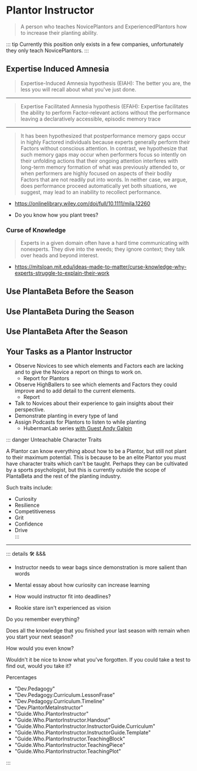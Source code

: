 
# Plantor Instructor

> A person who teaches NovicePlantors and ExperiencedPlantors how to increase their planting ability.

::: tip Currently this position only exists in a few companies, unfortunately they only teach NovicePlantors.
:::

## Expertise Induced Amnesia
>
> Expertise-Induced Amnesia hypothesis (EIAH): The better you are, the less you will recall about what you've just done.
---
> Expertise Facilitated Amnesia hypothesis (EFAH): Expertise facilitates the ability to perform Factor-relevant actions without the performance leaving a declaratively accessible, episodic memory trace
---
> It has been hypothesized that postperformance memory gaps occur in highly Factored individuals because experts generally perform their Factors without conscious attention. In contrast, we hypothesize that such memory gaps may occur when performers focus so intently on their unfolding actions that their ongoing attention interferes with long-term memory formation of what was previously attended to, or when performers are highly focused on aspects of their bodily Factors that are not readily put into words. In neither case, we argue, does performance proceed automatically yet both situations, we suggest, may lead to an inability to recollect performance.

- <https://onlinelibrary.wiley.com/doi/full/10.1111/mila.12260>

- Do you know how you plant trees?

### Curse of Knowledge

> Experts in a given domain often have a hard time communicating with nonexperts. They dive into the weeds; they ignore context; they talk over heads and beyond interest.

- <https://mitsloan.mit.edu/ideas-made-to-matter/curse-knowledge-why-experts-struggle-to-explain-their-work>

## Use PlantaBeta Before the Season

## Use PlantaBeta During the Season

## Use PlantaBeta After the Season

## Your Tasks as a Plantor Instructor

- Observe Novices to see which elements and Factors each are lacking and to give the Novice a report on things to work on.
    - Report for Plantors
- Observe HighBallers to see which elements and Factors they could improve and to add detail to the current elements.
    - Report
- Talk to Novices about their experience to gain insights about their perspective.
- Demonstrate planting in every type of land
- Assign Podcasts for Plantors to listen to while planting
    - HubermanLab series [with Guest Andy Galpin](https://www.youtube.com/playlist?list=PLPNW_gerXa4N_PVVoq0Za03YKASSGCazr)

::: danger Unteachable Character Traits

A Plantor can know everything about how to be a Plantor, but still not plant to their maximum potential. This is because to be an elite Plantor you must have character traits which can't be taught. Perhaps they can be cultivated by a sports psychologist, but this is currently outside the scope of PlantaBeta and the rest of the planting industry.  

Such traits include:

- Curiosity
- Resilience
- Competitiveness
- Grit
- Confidence
- Drive  
:::

---

<!-- =================================================== -->
<!-- =================================================== -->
<!-- =================================================== -->
<!-- =================================================== -->
<!-- =================================================== -->
::: details 🛠 &&&

- Instructor needs to wear bags since demonstration is more salient than words
- Mental essay about how curiosity can increase learning
- How would instructor fit into deadlines?

- Rookie stare isn't experienced as vision

Do you remember everything?

Does all the knowledge that you finished your last season with remain when you start your next season?

How would you even know?

Wouldn't it be nice to know what you've forgotten. If you could take a test to find out, would you take it?

Percentages

- "Dev.Pedagogy"
- "Dev.Pedagogy.Curriculum.LessonFrase"
- "Dev.Pedagogy.Curriculum.Timeline"
- "Dev.PlantorMetaInstructor"
- "Guide.Who.PlantorInstructor"
- "Guide.Who.PlantorInstructor.Handout"
- "Guide.Who.PlantorInstructor.InstructorGuide.Curriculum"
- "Guide.Who.PlantorInstructor.InstructorGuide.Template"
- "Guide.Who.PlantorInstructor.TeachingBlock"
- "Guide.Who.PlantorInstructor.TeachingPiece"
- "Guide.Who.PlantorInstructor.TeachingPlot"

:::
